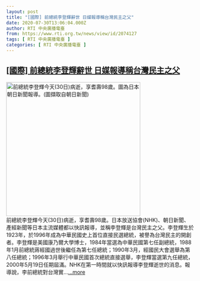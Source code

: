 ```yaml
---
layout: post
title: "[國際] 前總統李登輝辭世 日媒報導稱台灣民主之父"
date: 2020-07-30T13:06:04.000Z
author: RTI 中央廣播電臺
from: https://www.rti.org.tw/news/view/id/2074127
tags: [ RTI 中央廣播電臺 ]
categories: [ RTI 中央廣播電臺 ]
---
```

<!--1596114364000-->
[[國際] 前總統李登輝辭世 日媒報導稱台灣民主之父](https://www.rti.org.tw/news/view/id/2074127)
------

<div>
<img src="https://static.rti.org.tw/assets/thumbnails/2020/07/30/7fea1b92226b27df5880568192d68f0f.JPG" width="360" alt="前總統李登輝今天(30日)病逝，享耆壽98歲。圖為日本朝日新聞報導。(圖擷取自朝日新聞)" title="前總統李登輝今天(30日)病逝，享耆壽98歲。圖為日本朝日新聞報導。(圖擷取自朝日新聞)"><br>前總統李登輝今天(30日)病逝，享耆壽98歲。日本放送協會(NHK)、朝日新聞、產經新聞等日本主流媒體都以快訊報導，並稱李登輝是台灣民主之父。李登輝生於1923年，於1996年成為中華民國史上首位直接民選總統，被譽為台灣民主的開創者。李登輝是美國康乃爾大學博士，1984年當選為中華民國第七任副總統，1988年1月前總統蔣經國過世後繼任為第七任總統；1990年3月，經國民大會選舉為第八任總統；1996年3月舉行中華民國首次總統直接選舉，李登輝當選第九任總統，2000年5月19日任期屆滿。NHK在第一時間就以快訊報導李登輝逝世的消息。報導說，李前總統對台灣實...<a target="_blank" href="https://www.rti.org.tw/news/view/id/2074127">...more</a>
</div>
